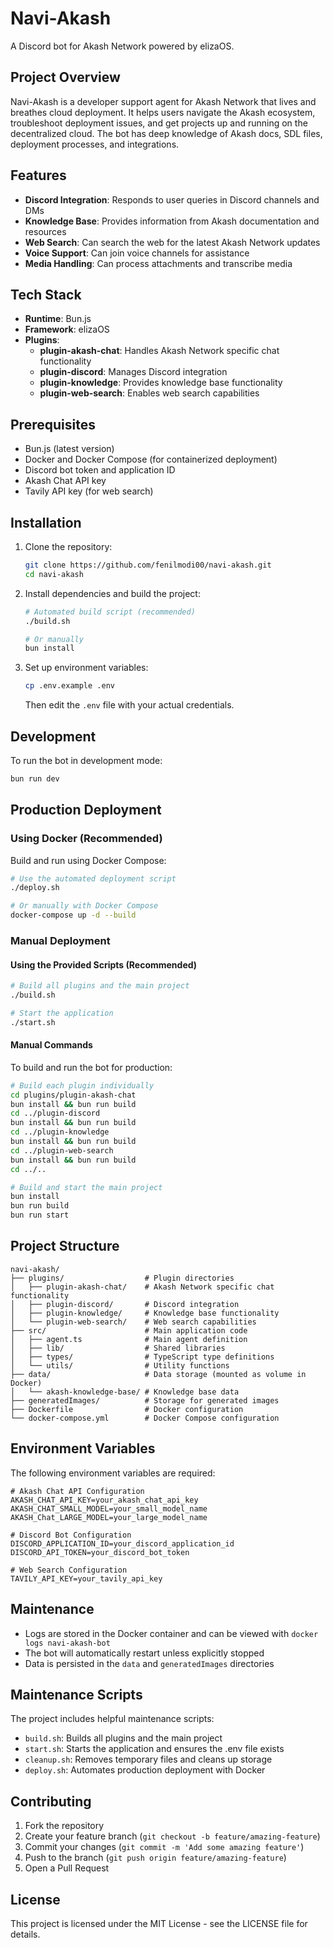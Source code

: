 # Navi-Akash

A Discord bot for Akash Network powered by elizaOS.

## Project Overview

Navi-Akash is a developer support agent for Akash Network that lives and breathes cloud deployment. It helps users navigate the Akash ecosystem, troubleshoot deployment issues, and get projects up and running on the decentralized cloud. The bot has deep knowledge of Akash docs, SDL files, deployment processes, and integrations.

## Features

- **Discord Integration**: Responds to user queries in Discord channels and DMs
- **Knowledge Base**: Provides information from Akash documentation and resources
- **Web Search**: Can search the web for the latest Akash Network updates
- **Voice Support**: Can join voice channels for assistance
- **Media Handling**: Can process attachments and transcribe media

## Tech Stack

- **Runtime**: Bun.js
- **Framework**: elizaOS
- **Plugins**:
  - **plugin-akash-chat**: Handles Akash Network specific chat functionality
  - **plugin-discord**: Manages Discord integration
  - **plugin-knowledge**: Provides knowledge base functionality
  - **plugin-web-search**: Enables web search capabilities

## Prerequisites

- Bun.js (latest version)
- Docker and Docker Compose (for containerized deployment)
- Discord bot token and application ID
- Akash Chat API key
- Tavily API key (for web search)

## Installation

1. Clone the repository:
   ```bash
   git clone https://github.com/fenilmodi00/navi-akash.git
   cd navi-akash
   ```

2. Install dependencies and build the project:
   ```bash
   # Automated build script (recommended)
   ./build.sh
   
   # Or manually
   bun install
   ```

3. Set up environment variables:
   ```bash
   cp .env.example .env
   ```
   Then edit the `.env` file with your actual credentials.

## Development

To run the bot in development mode:

```bash
bun run dev
```

## Production Deployment

### Using Docker (Recommended)

Build and run using Docker Compose:

```bash
# Use the automated deployment script
./deploy.sh

# Or manually with Docker Compose
docker-compose up -d --build
```

### Manual Deployment

#### Using the Provided Scripts (Recommended)

```bash
# Build all plugins and the main project
./build.sh

# Start the application
./start.sh
```

#### Manual Commands

To build and run the bot for production:

```bash
# Build each plugin individually
cd plugins/plugin-akash-chat
bun install && bun run build
cd ../plugin-discord
bun install && bun run build
cd ../plugin-knowledge
bun install && bun run build
cd ../plugin-web-search
bun install && bun run build
cd ../..

# Build and start the main project
bun install
bun run build
bun run start
```

## Project Structure

```
navi-akash/
├── plugins/                  # Plugin directories
│   ├── plugin-akash-chat/    # Akash Network specific chat functionality
│   ├── plugin-discord/       # Discord integration
│   ├── plugin-knowledge/     # Knowledge base functionality
│   └── plugin-web-search/    # Web search capabilities
├── src/                      # Main application code
│   ├── agent.ts              # Main agent definition
│   ├── lib/                  # Shared libraries
│   ├── types/                # TypeScript type definitions
│   └── utils/                # Utility functions
├── data/                     # Data storage (mounted as volume in Docker)
│   └── akash-knowledge-base/ # Knowledge base data
├── generatedImages/          # Storage for generated images
├── Dockerfile                # Docker configuration
└── docker-compose.yml        # Docker Compose configuration
```

## Environment Variables

The following environment variables are required:

```
# Akash Chat API Configuration
AKASH_CHAT_API_KEY=your_akash_chat_api_key
AKASH_CHAT_SMALL_MODEL=your_small_model_name
AKASH_Chat_LARGE_MODEL=your_large_model_name

# Discord Bot Configuration
DISCORD_APPLICATION_ID=your_discord_application_id
DISCORD_API_TOKEN=your_discord_bot_token

# Web Search Configuration
TAVILY_API_KEY=your_tavily_api_key
```

## Maintenance

- Logs are stored in the Docker container and can be viewed with `docker logs navi-akash-bot`
- The bot will automatically restart unless explicitly stopped
- Data is persisted in the `data` and `generatedImages` directories

## Maintenance Scripts

The project includes helpful maintenance scripts:

- `build.sh`: Builds all plugins and the main project
- `start.sh`: Starts the application and ensures the .env file exists
- `cleanup.sh`: Removes temporary files and cleans up storage
- `deploy.sh`: Automates production deployment with Docker

## Contributing

1. Fork the repository
2. Create your feature branch (`git checkout -b feature/amazing-feature`)
3. Commit your changes (`git commit -m 'Add some amazing feature'`)
4. Push to the branch (`git push origin feature/amazing-feature`)
5. Open a Pull Request

## License

This project is licensed under the MIT License - see the LICENSE file for details.